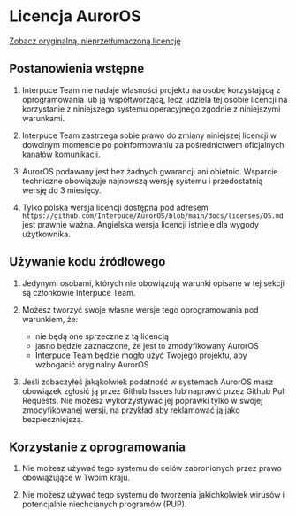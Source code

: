 # Licencja AurorOS

[Zobacz oryginalną, nieprzetłumaczoną licencję](https://github.com/Interpuce/AurorOS/blob/main/docs/LICENSE.md)

## Postanowienia wstępne

1. Interpuce Team nie nadaje własności projektu na osobę korzystającą z oprogramowania lub ją współtworzącą, lecz udziela tej osobie licencji na korzystanie z niniejszego systemu operacyjnego zgodnie z niniejszymi warunkami.

2. Interpuce Team zastrzega sobie prawo do zmiany niniejszej licencji w dowolnym momencie po poinformowaniu za pośrednictwem oficjalnych kanałów komunikacji.

3. AurorOS podawany jest bez żadnych gwarancji ani obietnic. Wsparcie techniczne obowiązuje najnowszą wersję systemu i przedostatnią wersję do 3 miesięcy.

4. Tylko polska wersja licencji dostępna pod adresem `https://github.com/Interpuce/AurorOS/blob/main/docs/licenses/OS.md` jest prawnie ważna. Angielska wersja licencji istnieje dla wygody użytkownika.

## Używanie kodu źródłowego

1. Jedynymi osobami, których nie obowiązują warunki opisane w tej sekcji są członkowie Interpuce Team.

2. Możesz tworzyć swoje własne wersje tego oprogramowania pod warunkiem, że:
    - nie będą one sprzeczne z tą licencją
    - jasno będzie zaznaczone, że jest to zmodyfikowany AurorOS
    - Interpuce Team będzie mogło użyć Twojego projektu, aby wzbogacić oryginalny AurorOS

3. Jeśli zobaczyłeś jakąkolwiek podatność w systemach AurorOS masz obowiązek zgłosić ją przez Github Issues lub naprawić przez Github Pull Requests. Nie możesz wykorzystywać jej poprawki tylko w swojej zmodyfikowanej wersji, na przykład aby reklamować ją jako bezpieczniejszą.

## Korzystanie z oprogramowania

1. Nie możesz używać tego systemu do celów zabronionych przez prawo obowiązujące w Twoim kraju.

2. Nie możesz używać tego systemu do tworzenia jakichkolwiek wirusów i potencjalnie niechcianych programów (PUP).